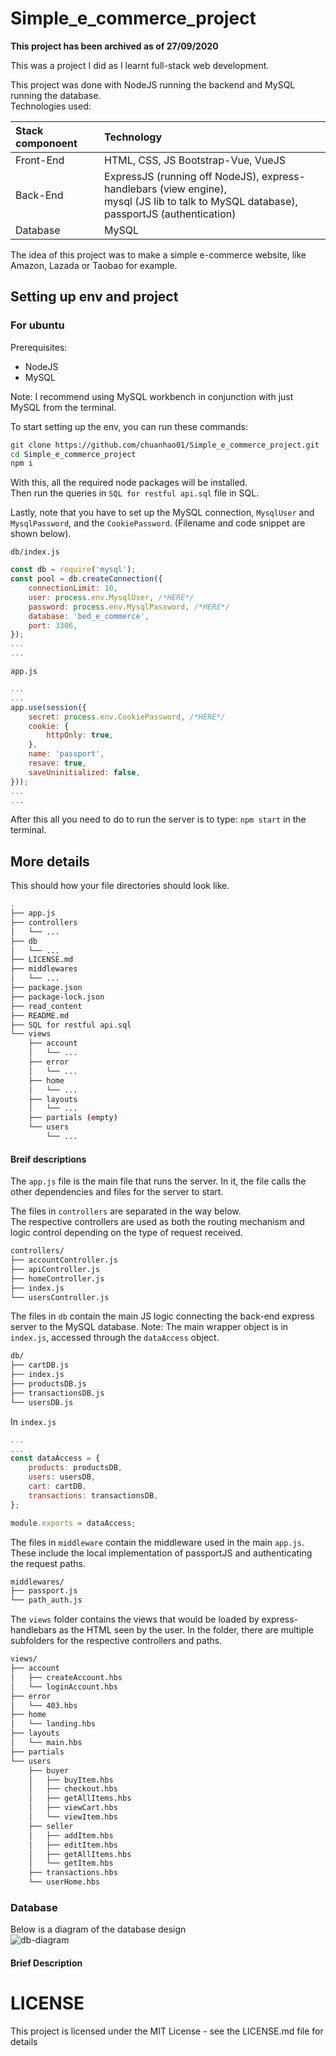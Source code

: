 # Simple_e_commerce_project

**This project has been archived as of 27/09/2020**

This was a project I did as I learnt full-stack web development.  

This project was done with NodeJS running the backend and MySQL running the database.  
Technologies used:  

|Stack componoent|Technology|
|:---|:---|
|Front-End|HTML, CSS, JS Bootstrap-Vue, VueJS|
|Back-End|ExpressJS (running off NodeJS), express-handlebars (view engine),<br>mysql (JS lib to talk to MySQL database), passportJS (authentication)|
|Database|MySQL|

The idea of this project was to make a simple e-commerce website, like Amazon, Lazada or Taobao for example.  

## Setting up env and project  

### For ubuntu

Prerequisites:  
- NodeJS
- MySQL

Note: I recommend using MySQL workbench in conjunction with just MySQL from the terminal.

To start setting up the env, you can run these commands:
```bash
git clone https://github.com/chuanhao01/Simple_e_commerce_project.git
cd Simple_e_commerce_project
npm i
```

With this, all the required node packages will be installed.  
Then run the queries in `SQL for restful api.sql` file in SQL.

Lastly, note that you have to set up the MySQL connection, `MysqlUser` and `MysqlPassword`, and the `CookiePassword`. (Filename and code snippet are shown below).

`db/index.js`
```javascript
const db = require('mysql');
const pool = db.createConnection({
    connectionLimit: 10,
    user: process.env.MysqlUser, /*HERE*/
    password: process.env.MysqlPassword, /*HERE*/
    database: 'bed_e_commerce',
    port: 3306,
});
...
...
```

`app.js`
```javascript
...
...
app.use(session({
    secret: process.env.CookiePassword, /*HERE*/
    cookie: {
        httpOnly: true,
    },
    name: 'passport',
    resave: true,
    saveUninitialized: false,
}));
...
...
```

After this all you need to do to run the server is to type: `npm start` in the terminal.

## More details  

This should how your file directories should look like.
```bash
.
├── app.js
├── controllers
│   └── ...
├── db
│   └── ...
├── LICENSE.md
├── middlewares
│   └── ...
├── package.json
├── package-lock.json
├── read_content
├── README.md
├── SQL for restful api.sql
└── views
    ├── account
    │   └── ...
    ├── error
    │   └── ...
    ├── home
    │   └── ...
    ├── layouts
    │   └── ...
    ├── partials (empty)
    └── users
        └── ...
```

#### Breif descriptions

The `app.js` file is the main file that runs the server. In it, the file calls the other dependencies and files for the server to start.

The files in `controllers` are separated in the way below.  
The respective controllers are used as both the routing mechanism and logic control depending on the type of request received.
```bash
controllers/
├── accountController.js
├── apiController.js
├── homeController.js
├── index.js
└── usersController.js
```

The files in `db` contain the main JS logic connecting the back-end express server to the MySQL database.
Note: The main wrapper object is in `index.js`, accessed through the `dataAccess` object.
```bash
db/
├── cartDB.js
├── index.js
├── productsDB.js
├── transactionsDB.js
└── usersDB.js
```

In `index.js`

```javascript
...
...
const dataAccess = {
    products: productsDB,
    users: usersDB,
    cart: cartDB,
    transactions: transactionsDB,
};

module.exports = dataAccess;
```

The files in `middleware` contain the middleware used in the main `app.js`.  
These include the local implementation of passportJS and authenticating the request paths.  
```bash
middlewares/
├── passport.js
└── path_auth.js
```

The `views` folder contains the views that would be loaded by express-handlebars as the HTML seen by the user. In the folder, there are multiple subfolders for the respective controllers and paths.  

```bash
views/
├── account
│   ├── createAccount.hbs
│   └── loginAccount.hbs
├── error
│   └── 403.hbs
├── home
│   └── landing.hbs
├── layouts
│   └── main.hbs
├── partials
└── users
    ├── buyer
    │   ├── buyItem.hbs
    │   ├── checkout.hbs
    │   ├── getAllItems.hbs
    │   ├── viewCart.hbs
    │   └── viewItem.hbs
    ├── seller
    │   ├── addItem.hbs
    │   ├── editItem.hbs
    │   ├── getAllItems.hbs
    │   └── getItem.hbs
    ├── transactions.hbs
    └── userHome.hbs
```

### Database

Below is a diagram of the database design  
![db-diagram](read_content/database_design.png)

#### Brief Description



# LICENSE

This project is licensed under the MIT License - see the LICENSE.md file for details

